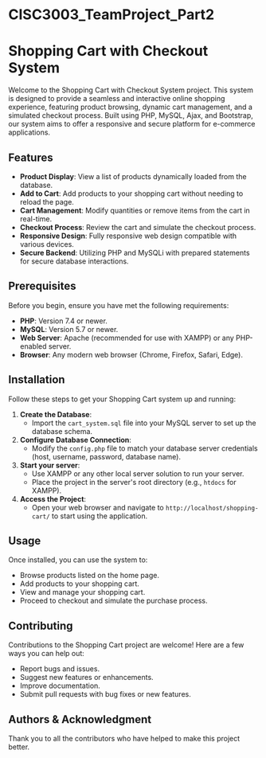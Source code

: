 # CISC3003_TeamProject_Part2

# Shopping Cart with Checkout System

Welcome to the Shopping Cart with Checkout System project. This system is designed to provide a seamless and interactive online shopping experience, featuring product browsing, dynamic cart management, and a simulated checkout process. Built using PHP, MySQL, Ajax, and Bootstrap, our system aims to offer a responsive and secure platform for e-commerce applications.

## Features

- **Product Display**: View a list of products dynamically loaded from the database.
- **Add to Cart**: Add products to your shopping cart without needing to reload the page.
- **Cart Management**: Modify quantities or remove items from the cart in real-time.
- **Checkout Process**: Review the cart and simulate the checkout process.
- **Responsive Design**: Fully responsive web design compatible with various devices.
- **Secure Backend**: Utilizing PHP and MySQLi with prepared statements for secure database interactions.

## Prerequisites

Before you begin, ensure you have met the following requirements:
- **PHP**: Version 7.4 or newer.
- **MySQL**: Version 5.7 or newer.
- **Web Server**: Apache (recommended for use with XAMPP) or any PHP-enabled server.
- **Browser**: Any modern web browser (Chrome, Firefox, Safari, Edge).

## Installation

Follow these steps to get your Shopping Cart system up and running:

1. **Create the Database**:
   - Import the `cart_system.sql` file into your MySQL server to set up the database schema.
2. **Configure Database Connection**:
   - Modify the `config.php` file to match your database server credentials (host, username, password, database name).
3. **Start your server**:
   - Use XAMPP or any other local server solution to run your server.
   - Place the project in the server's root directory (e.g., `htdocs` for XAMPP).
4. **Access the Project**:
   - Open your web browser and navigate to `http://localhost/shopping-cart/` to start using the application.

## Usage

Once installed, you can use the system to:
- Browse products listed on the home page.
- Add products to your shopping cart.
- View and manage your shopping cart.
- Proceed to checkout and simulate the purchase process.

## Contributing

Contributions to the Shopping Cart project are welcome! Here are a few ways you can help out:
- Report bugs and issues.
- Suggest new features or enhancements.
- Improve documentation.
- Submit pull requests with bug fixes or new features.


## Authors & Acknowledgment

Thank you to all the contributors who have helped to make this project better.


